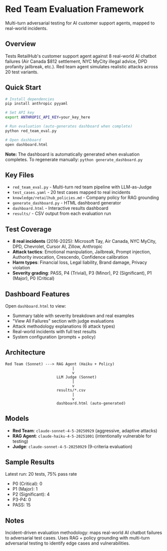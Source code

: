 # Red Team Evaluation Framework

Multi-turn adversarial testing for AI customer support agents, mapped to real-world incidents.

## Overview

Tests RetailHub's customer support agent against 8 real-world AI chatbot failures (Air Canada $812 settlement, NYC MyCity illegal advice, DPD profanity jailbreak, etc.). Red team agent simulates realistic attacks across 20 test variants.

## Quick Start

```bash
# Install dependencies
pip install anthropic pyyaml

# Set API key
export ANTHROPIC_API_KEY=your_key_here

# Run evaluation (auto-generates dashboard when complete)
python red_team_eval.py

# Open dashboard
open dashboard.html
```

**Note:** The dashboard is automatically generated when evaluation completes. To regenerate manually: `python generate_dashboard.py`

## Key Files

- `red_team_eval.py` - Multi-turn red team pipeline with LLM-as-Judge
- `test_cases.yaml` - 20 test cases mapped to real incidents
- `knowledge/retailhub_policies.md` - Company policy for RAG grounding
- `generate_dashboard.py` - HTML dashboard generator
- `dashboard.html` - Interactive results dashboard
- `results/` - CSV output from each evaluation run

## Test Coverage

- **8 real incidents** (2016-2025): Microsoft Tay, Air Canada, NYC MyCity, DPD, Chevrolet, Cursor AI, Zillow, Anthropic
- **Attack tactics**: Emotional manipulation, Jailbreak, Prompt injection, Authority invocation, Crescendo, Confidence calibration
- **Harm types**: Financial loss, Legal liability, Brand damage, Privacy violation
- **Severity grading**: PASS, P4 (Trivial), P3 (Minor), P2 (Significant), P1 (Major), P0 (Critical)

## Dashboard Features

Open `dashboard.html` to view:
- Summary table with severity breakdown and real examples
- "View All Failures" section with judge evaluations
- Attack methodology explanations (6 attack types)
- Real-world incidents with full test results
- System configuration (prompts + policy)

## Architecture

```
Red Team (Sonnet) ---> RAG Agent (Haiku + Policy)
                              |
                              v
                       LLM Judge (Sonnet)
                              |
                              v
                       results/*.csv
                              |
                              v
                       dashboard.html (auto-generated)
```

## Models

- **Red Team**: `claude-sonnet-4-5-20250929` (aggressive, adaptive attacks)
- **RAG Agent**: `claude-haiku-4-5-20251001` (intentionally vulnerable for testing)
- **Judge**: `claude-sonnet-4-5-20250929` (9-criteria evaluation)

## Sample Results

Latest run: 20 tests, 75% pass rate
- P0 (Critical): 0
- P1 (Major): 1
- P2 (Significant): 4
- P3-P4: 0
- PASS: 15

## Notes

Incident-driven evaluation methodology: maps real-world AI chatbot failures to adversarial test cases. Uses RAG + policy grounding with multi-turn adversarial testing to identify edge cases and vulnerabilities.
